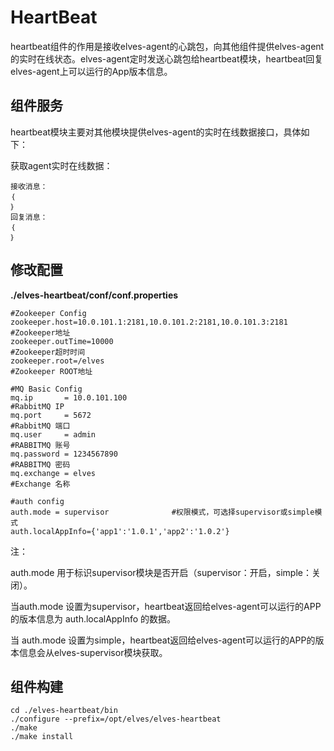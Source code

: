 # HeartBeat

heartbeat组件的作用是接收elves-agent的心跳包，向其他组件提供elves-agent的实时在线状态。elves-agent定时发送心跳包给heartbeat模块，heartbeat回复elves-agent上可以运行的App版本信息。

## 组件服务

heartbeat模块主要对其他模块提供elves-agent的实时在线数据接口，具体如下：

获取agent实时在线数据：

```
接收消息：
｛
｝
回复消息：
｛
｝
```

## 修改配置

**./elves-heartbeat/conf/conf.properties**

```
#Zookeeper Config
zookeeper.host=10.0.101.1:2181,10.0.101.2:2181,10.0.101.3:2181    #Zookeeper地址
zookeeper.outTime=10000                                           #Zookeeper超时时间
zookeeper.root=/elves                                             #Zookeeper ROOT地址

#MQ Basic Config
mq.ip       = 10.0.101.100                                          #RabbitMQ IP
mq.port     = 5672                                                  #RabbitMQ 端口
mq.user     = admin                                                 #RABBITMQ 账号
mq.password = 1234567890                                            #RABBITMQ 密码                             
mq.exchange = elves                                                 #Exchange 名称

#auth config
auth.mode = supervisor              #权限模式，可选择supervisor或simple模式
auth.localAppInfo={'app1':'1.0.1','app2':'1.0.2'}
```

注：

auth.mode 用于标识supervisor模块是否开启（supervisor：开启，simple：关闭）。

当auth.mode 设置为supervisor，heartbeat返回给elves-agent可以运行的APP的版本信息为 auth.localAppInfo 的数据。

当 auth.mode 设置为simple，heartbeat返回给elves-agent可以运行的APP的版本信息会从elves-supervisor模块获取。

## 组件构建

```
cd ./elves-heartbeat/bin
./configure --prefix=/opt/elves/elves-heartbeat
./make
./make install
```



